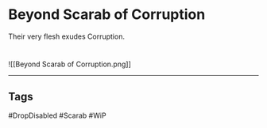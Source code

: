 # Beyond Scarab of Corruption
Their very flesh exudes Corruption.

#
![[Beyond Scarab of Corruption.png]]

---
## Tags
#DropDisabled
#Scarab
#WiP 